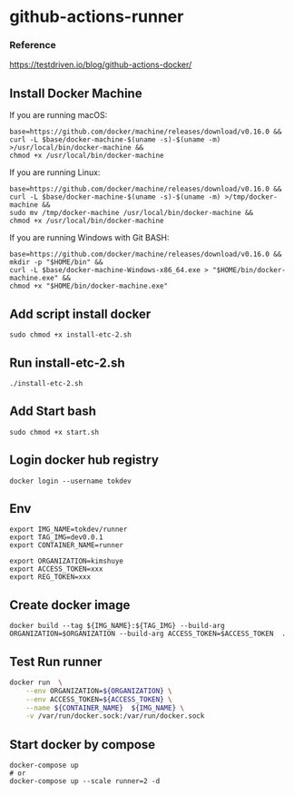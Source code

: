 # github-actions-runner


### Reference

https://testdriven.io/blog/github-actions-docker/


## Install Docker Machine


If you are running macOS:


```
base=https://github.com/docker/machine/releases/download/v0.16.0 &&
curl -L $base/docker-machine-$(uname -s)-$(uname -m) >/usr/local/bin/docker-machine &&
chmod +x /usr/local/bin/docker-machine
```


If you are running Linux:


```
base=https://github.com/docker/machine/releases/download/v0.16.0 &&
curl -L $base/docker-machine-$(uname -s)-$(uname -m) >/tmp/docker-machine &&
sudo mv /tmp/docker-machine /usr/local/bin/docker-machine &&
chmod +x /usr/local/bin/docker-machine
```


If you are running Windows with Git BASH:


```
base=https://github.com/docker/machine/releases/download/v0.16.0 &&
mkdir -p "$HOME/bin" &&
curl -L $base/docker-machine-Windows-x86_64.exe > "$HOME/bin/docker-machine.exe" &&
chmod +x "$HOME/bin/docker-machine.exe"
```


## Add script install docker

```
sudo chmod +x install-etc-2.sh
```

## Run install-etc-2.sh

```
./install-etc-2.sh
```

## Add Start bash

```
sudo chmod +x start.sh
```


## Login docker hub registry


```
docker login --username tokdev 
```


## Env

```
export IMG_NAME=tokdev/runner
export TAG_IMG=dev0.0.1
export CONTAINER_NAME=runner

export ORGANIZATION=kimshuye
export ACCESS_TOKEN=xxx
export REG_TOKEN=xxx
```


## Create docker image


```
docker build --tag ${IMG_NAME}:${TAG_IMG} --build-arg ORGANIZATION=$ORGANIZATION --build-arg ACCESS_TOKEN=$ACCESS_TOKEN  . 
```

## Test Run runner

```sh
docker run  \
    --env ORGANIZATION=${ORGANIZATION} \
    --env ACCESS_TOKEN=${ACCESS_TOKEN} \
    --name ${CONTAINER_NAME}  ${IMG_NAME} \
    -v /var/run/docker.sock:/var/run/docker.sock 
```


## Start docker by compose

```
docker-compose up
# or
docker-compose up --scale runner=2 -d
```

